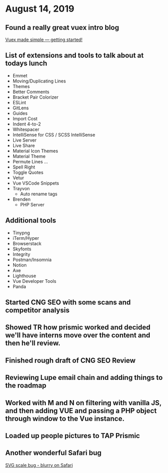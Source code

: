 # August 14, 2019

## Found a really great vuex intro blog
[Vuex made simple — getting started!](https://itnext.io/vuex-made-simple-getting-started-6bf229d432cf)

## List of extensions and tools to talk about at todays lunch
- Emmet
- Moving/Duplicating Lines
- Themes
- Better Comments
- Bracket Pair Colorizer
- ESLint
- GitLens
- Guides
- Import Cost
- Indent 4-to-2
- Whitespacer
- IntelliSense for CSS / SCSS IntelliSense
- Live Server
- Live Share
- Material Icon Themes
- Material Theme
- Permute Lines ...
- Spell Right
- Toggle Quotes
- Vetur
- Vue VSCode Snippets
- Trayvon
  - Auto rename tags
- Brenden
  - PHP Server

## Additional tools
- Tinypng
- iTerm/Hyper
- Browserstack
- Skyfonts
- Integrity
- Postman/Insomnia
- Notion
- Axe
- Lighthouse
- Vue Developer Tools
- Panda

## Started CNG SEO with some scans and competitor analysis

## Showed TR how prismic worked and decided we'll have interns move over the content and then he'll review.

## Finished rough draft of CNG SEO Review

## Reviewing Lupe email chain and adding things to the roadmap

## Worked with M and N on filtering with vanilla JS, and then adding VUE and passing a PHP object through window to the Vue instance. 

## Loaded up people pictures to TAP Prismic

## Another wonderful Safari bug
[SVG scale bug - blurry on Safari](https://greensock.com/forums/topic/14706-svg-scale-bug-blurry-on-safari/)